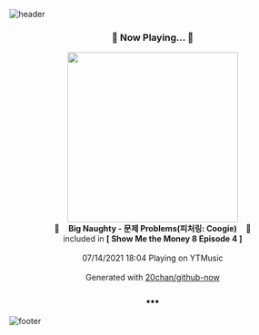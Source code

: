 ![header](https://capsule-render.vercel.app/api?type=wave&height=170&section=header&text=Hi.%20I'm%20SHIFT&fontColor=090707&fontAlignX=45&fontAlignY=65&fontSize=100)

<h3 align="center">🎵 Now Playing... 🎵</h3>
<p align="center">
  <a href="https://music.youtube.com/watch?v=9smDx7jBXMQ">
    <img width="300" src="https://lh3.googleusercontent.com/XpOrdzrW97ty2-E-gPm_MOT9GqsITjtHwDkw2a5zvTpZgrKasJPTS-nA-62DkYSWvVMevj2ltxApbLeCJw">
  </a>
  <br>
  🎵&nbsp&nbsp&nbsp <b>Big Naughty - 문제 Problems(피처링: Coogie)</b> &nbsp&nbsp&nbsp🎵
  <br>
  included in <b>[ Show Me the Money 8 Episode 4 ]</b>
  
  <br />
  <br />
  07/14/2021 18:04 Playing on YTMusic
  <br />
  <br />
  Generated with <a href="https://github.com/20chan/github-now">20chan/github-now</a>
</p>

<h3 align="center">•••</h3>

![footer](https://capsule-render.vercel.app/api?type=wave&height=150&section=footer)
